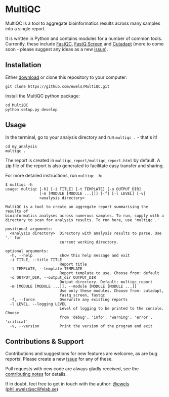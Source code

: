 # MultiQC
MultiQC is a tool to aggregate bioinformatics results across many samples into
a single report.

It is written in Python and contains modules for a number of common tools.
Currently, these include [FastQC](http://www.bioinformatics.babraham.ac.uk/projects/fastqc/),
[FastQ Screen](http://www.bioinformatics.babraham.ac.uk/projects/fastq_screen/)
and [Cutadapt](https://code.google.com/p/cutadapt/)
(more to come soon - please suggest any ideas as a new
[issue](https://github.com/ewels/MultiQC/issues)).

## Installation

Either [download](https://github.com/ewels/MultiQC/archive/master.zip) or clone
this repository to your computer:
```
git clone https://github.com/ewels/MultiQC.git
```

Install the MultiQC python package:
```
cd MultiQC
python setup.py develop
```

## Usage

In the terminal, go to your analysis directory and run `multiqc .` - that's it!
```
cd my_analysis
multiqc .
```

The report is created in `multiqc_report/multiqc_report.html` by default.
A zip file of the report is also generated to facilitate easy transfer and sharing.

For more detailed instructions, run `multiqc -h`:

```
$ multiqc -h
usage: multiqc [-h] [-i TITLE] [-t TEMPLATE] [-o OUTPUT_DIR]
               [-m [MODULE [MODULE ...]]] [-f] [-l LEVEL] [-v]
               <analysis directory>

MultiQC is a tool to create an aggregate report summarising the results of
bioinformatics analyses across numerous samples. To run, supply with a
directory to scan for analysis results. To run here, use 'multiqc .'

positional arguments:
  <analysis directory>  Directory with analysis results to parse. Use '.' for
                        current working directory.

optional arguments:
  -h, --help            show this help message and exit
  -i TITLE, --title TITLE
                        Report title
  -t TEMPLATE, --template TEMPLATE
                        Report template to use. Choose from: default
  -o OUTPUT_DIR, --output_dir OUTPUT_DIR
                        Output directory. Default: multiqc_report
  -m [MODULE [MODULE ...]], --module [MODULE [MODULE ...]]
                        Use only these modules. Choose from: cutadapt,
                        fastq_screen, fastqc
  -f, --force           Overwrite any existing reports
  -l LEVEL, --logging LEVEL
                        Level of logging to be printed to the console. Choose
                        from 'debug', 'info', 'warning', 'error', 'critical'
  -v, --version         Print the version of the program and exit
```

## Contributions & Support
Contributions and suggestions for new features are welcome, as are bug reports!
Please create a new [issue](https://github.com/ewels/MultiQC/issues) for any
of these.

Pull requests with new code are always gladly received, see the
[contributing notes](https://github.com/ewels/MultiQC/blob/master/CONTRIBUTING.md)
for details.

If in doubt, feel free to get in touch with the author:
[@ewels](https://github.com/ewels) (phil.ewels@scilifelab.se)

